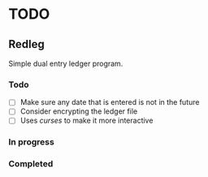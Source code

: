 # TODO

## Redleg

Simple dual entry ledger program.

### Todo

- [ ] Make sure any date that is entered is not in the future
- [ ] Consider encrypting the ledger file
- [ ] Uses *curses* to make it more interactive

### In progress

### Completed
